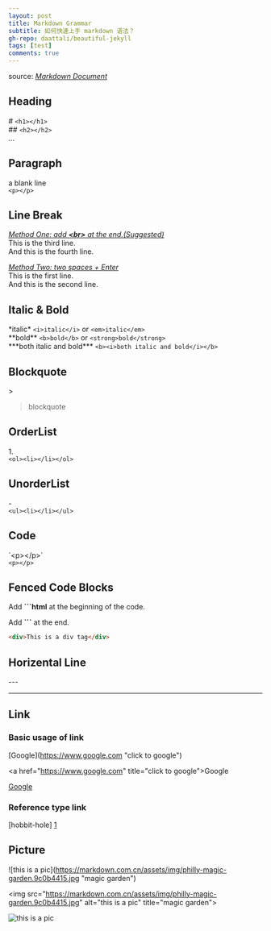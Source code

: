 ```yaml
---
layout: post
title: Markdown Grammar
subtitle: 如何快速上手 markdown 语法？
gh-repo: daattali/beautiful-jekyll
tags: [test]
comments: true
---
```


<!-- # <center>Markdown Grammar</center> -->
source: *[Markdown Document](https://markdown.com.cn/basic-syntax/links.html#code)*

## Heading
\# `<h1></h1>`<br>
\## `<h2></h2>`<br>
...

## Paragraph
a blank line<br>
`<p></p>`

## Line Break
*<u>Method One: add **\<br>** at the end.(Suggested)</u>*<br>
This is the third line.<br>And this is the fourth line.

*<u>Method Two: two spaces + Enter</u>*<br>
This is the first line.  
And this is the second line.

## Italic &  Bold
\*italic* `<i>italic</i>` or `<em>italic</em>`<br>
\*\*bold** `<b>bold</b>` or `<strong>bold</strong>`<br>
\*\*\*both italic and bold*** `<b><i>both italic and bold</i></b>`

## Blockquote
\> 
> blockquote

## OrderList
1.<br>
`<ol><li></li></ol>`

## UnorderList
\-<br>
`<ul><li></li></ul>`

## Code
\`\<p>\</p>\`<br>
`<p></p>`

## Fenced Code Blocks
Add **```html** at the beginning of the code.

Add **```** at the end.

```html
<div>This is a div tag</div>
```

## Horizental Line
\---

---

## Link
### Basic usage of link
\[Google](https://www.google.com "click to google")

\<a href="https://www.google.com" title="click to google">Google</a>

[Google](https://www.google.com "click to google")

### Reference type link
[hobbit-hole] [1]

<!-- endnotes or footnotes -->
[1]: <https://en.wikipedia.org/wiki/Hobbit#Lifestyle> "Hobbit lifestyles"

## Picture
\![this is a pic]\(https://markdown.com.cn/assets/img/philly-magic-garden.9c0b4415.jpg "magic garden")

\<img src="https://markdown.com.cn/assets/img/philly-magic-garden.9c0b4415.jpg" alt="this is a pic" title="magic garden">

![this is a pic](https://markdown.com.cn/assets/img/philly-magic-garden.9c0b4415.jpg "magic garden")

